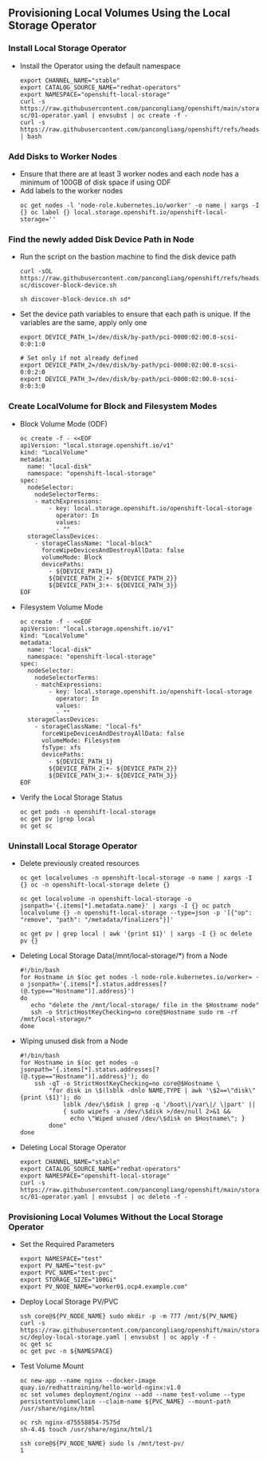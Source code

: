 ## Provisioning Local Volumes Using the Local Storage Operator

### Install Local Storage Operator

* Install the Operator using the default namespace
  ```
  export CHANNEL_NAME="stable"
  export CATALOG_SOURCE_NAME="redhat-operators"
  export NAMESPACE="openshift-local-storage"
  curl -s https://raw.githubusercontent.com/pancongliang/openshift/main/storage/local-sc/01-operator.yaml | envsubst | oc create -f -
  curl -s https://raw.githubusercontent.com/pancongliang/openshift/refs/heads/main/operator/approve_ip.sh | bash
  ```

### Add Disks to Worker Nodes

- Ensure that there are at least 3 worker nodes and each node has a minimum of 100GB of disk space if using ODF
- Add labels to the worker nodes
  ```
  oc get nodes -l 'node-role.kubernetes.io/worker' -o name | xargs -I {} oc label {} local.storage.openshift.io/openshift-local-storage=''
  ```

### Find the newly added Disk Device Path in Node

- Run the script on the bastion machine to find the disk device path
  ```
  curl -sOL https://raw.githubusercontent.com/pancongliang/openshift/refs/heads/main/storage/local-sc/discover-block-device.sh

  sh discover-block-device.sh sd*
  ```

- Set the device path variables to ensure that each path is unique. If the variables are the same, apply only one
  ```
  export DEVICE_PATH_1=/dev/disk/by-path/pci-0000:02:00.0-scsi-0:0:1:0

  # Set only if not already defined
  export DEVICE_PATH_2=/dev/disk/by-path/pci-0000:02:00.0-scsi-0:0:2:0
  export DEVICE_PATH_3=/dev/disk/by-path/pci-0000:02:00.0-scsi-0:0:3:0
  ```  

### Create LocalVolume for Block and Filesystem Modes

- Block Volume Mode (ODF)
  ```
  oc create -f - <<EOF
  apiVersion: "local.storage.openshift.io/v1"
  kind: "LocalVolume"
  metadata:
    name: "local-disk"
    namespace: "openshift-local-storage" 
  spec:
    nodeSelector: 
      nodeSelectorTerms:
      - matchExpressions:
          - key: local.storage.openshift.io/openshift-local-storage
            operator: In
            values:
            - ""
    storageClassDevices:
      - storageClassName: "local-block" 
        forceWipeDevicesAndDestroyAllData: false
        volumeMode: Block 
        devicePaths: 
          - ${DEVICE_PATH_1}
          ${DEVICE_PATH_2:+- ${DEVICE_PATH_2}}
          ${DEVICE_PATH_3:+- ${DEVICE_PATH_3}}
  EOF
  ```

- Filesystem Volume Mode
  ```
  oc create -f - <<EOF
  apiVersion: "local.storage.openshift.io/v1"
  kind: "LocalVolume"
  metadata:
    name: "local-disk"
    namespace: "openshift-local-storage" 
  spec:
    nodeSelector: 
      nodeSelectorTerms:
      - matchExpressions:
          - key: local.storage.openshift.io/openshift-local-storage
            operator: In
            values:
            - ""
    storageClassDevices:
      - storageClassName: "local-fs" 
        forceWipeDevicesAndDestroyAllData: false
        volumeMode: Filesystem
        fsType: xfs
        devicePaths:
          - ${DEVICE_PATH_1}
          ${DEVICE_PATH_2:+- ${DEVICE_PATH_2}}
          ${DEVICE_PATH_3:+- ${DEVICE_PATH_3}}
  EOF
  ```

- Verify the Local Storage Status
  ```
  oc get pods -n openshift-local-storage
  oc get pv |grep local
  oc get sc
  ```

### Uninstall Local Storage Operator

- Delete previously created resources
  ```
  oc get localvolumes -n openshift-local-storage -o name | xargs -I {} oc -n openshift-local-storage delete {}

  oc get localvolume -n openshift-local-storage -o jsonpath='{.items[*].metadata.name}' | xargs -I {} oc patch localvolume {} -n openshift-local-storage --type=json -p '[{"op": "remove", "path": "/metadata/finalizers"}]'

  oc get pv | grep local | awk '{print $1}' | xargs -I {} oc delete pv {}
  ```
  
- Deleting Local Storage Data(/mnt/local-storage/*) from a Node
  ```
  #!/bin/bash
  for Hostname in $(oc get nodes -l node-role.kubernetes.io/worker= -o jsonpath='{.items[*].status.addresses[?(@.type=="Hostname")].address}')
  do
     echo "delete the /mnt/local-storage/ file in the $Hostname node"
     ssh -o StrictHostKeyChecking=no core@$Hostname sudo rm -rf /mnt/local-storage/*
  done
  ```

- Wiping unused disk from a Node
  ```
  #!/bin/bash
  for Hostname in $(oc get nodes -o jsonpath='{.items[*].status.addresses[?(@.type=="Hostname")].address}'); do
      ssh -qT -o StrictHostKeyChecking=no core@$Hostname \
          "for disk in \$(lsblk -dnlo NAME,TYPE | awk '\$2==\"disk\"{print \$1}'); do
              lsblk /dev/\$disk | grep -q '/boot\|/var\|/ \|part' || 
              { sudo wipefs -a /dev/\$disk >/dev/null 2>&1 &&
                echo \"Wiped unused /dev/\$disk on $Hostname\"; }
          done"
  done
  ```

- Deleting Local Storage Operator
  ```
  export CHANNEL_NAME="stable"
  export CATALOG_SOURCE_NAME="redhat-operators"
  export NAMESPACE="openshift-local-storage"
  curl -s https://raw.githubusercontent.com/pancongliang/openshift/main/storage/local-sc/01-operator.yaml | envsubst | oc delete -f -
  ```


### Provisioning Local Volumes Without the Local Storage Operator

- Set the Required Parameters
  ```
  export NAMESPACE="test"
  export PV_NAME="test-pv"
  export PVC_NAME="test-pvc"
  export STORAGE_SIZE="100Gi"
  export PV_NODE_NAME="worker01.ocp4.example.com"
  ```

- Deploy Local Storage PV/PVC
  ```
  ssh core@${PV_NODE_NAME} sudo mkdir -p -m 777 /mnt/${PV_NAME}
  curl -s https://raw.githubusercontent.com/pancongliang/openshift/main/storage/local-sc/deploy-local-storage.yaml | envsubst | oc apply -f -
  oc get sc
  oc get pvc -n ${NAMESPACE}
  ```

- Test Volume Mount
  ```
  oc new-app --name nginx --docker-image quay.io/redhattraining/hello-world-nginx:v1.0
  oc set volumes deployment/nginx --add --name test-volume --type persistentVolumeClaim --claim-name ${PVC_NAME} --mount-path /usr/share/nginx/html

  oc rsh nginx-d75558854-7575d
  sh-4.4$ touch /usr/share/nginx/html/1

  ssh core@${PV_NODE_NAME} sudo ls /mnt/test-pv/
  1
  ```

